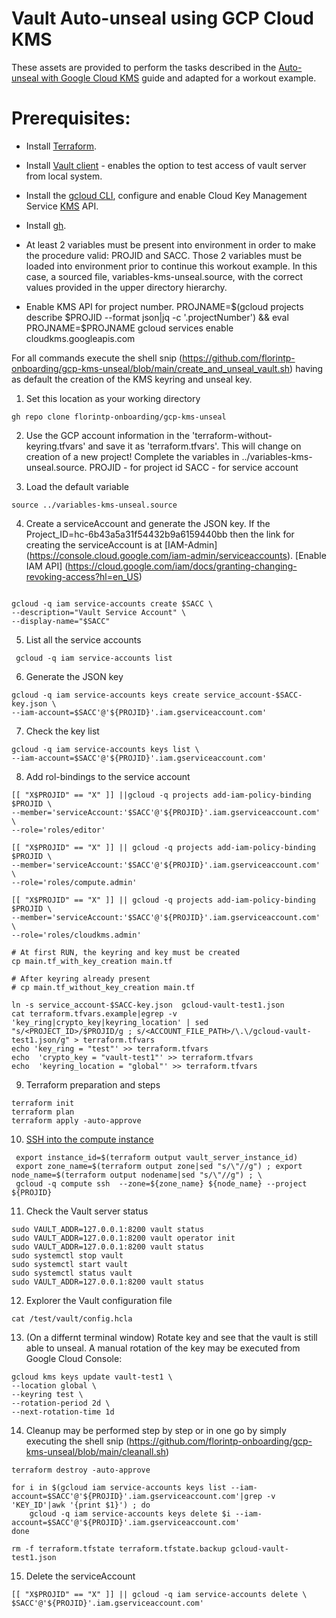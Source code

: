 # Vault Auto-unseal using GCP Cloud KMS

These assets are provided to perform the tasks described in the [Auto-unseal with Google Cloud
KMS](https://learn.hashicorp.com/vault/operations/autounseal-gcp-kms) guide and adapted for a workout example.

# Prerequisites:
* Install [Terraform](https://www.terraform.io/downloads).
* Install [Vault client](https://www.vaultproject.io/downloads) -  enables the option to test access of vault server from local system.
* Install the [gcloud CLI](https://cloud.google.com/sdk/docs/install), configure and enable Cloud Key Management Service [KMS](https://console.developers.google.com/apis/api/cloudkms.googleapis.com/overview?project=<PROJECTID>) API.
* Install [gh](https://cli.github.com/manual/installation).
* At least 2 variables must be present into environment in order to make the procedure valid: PROJID and SACC.
Those 2 variables must be loaded into environment prior to continue this workout example.
In this case, a sourced file, variables-kms-unseal.source, with the correct values provided in the upper directory hierarchy.

* Enable KMS API for project number. PROJNAME=$(gcloud projects describe $PROJID  --format json|jq -c '.projectNumber')  && eval PROJNAME=$PROJNAME
gcloud services enable cloudkms.googleapis.com

 
For all commands execute the shell snip (https://github.com/florintp-onboarding/gcp-kms-unseal/blob/main/create_and_unseal_vault.sh) having as default the creation of the KMS keyring and unseal key.

1. Set this location as your working directory
```shell
gh repo clone florintp-onboarding/gcp-kms-unseal
```

2. Use the  GCP account information in the 'terraform-without-keyring.tfvars' and save it as 'terraform.tfvars'. This will change on creation of a new project!
Complete the variables in ../variables-kms-unseal.source.
PROJID - for project id
SACC - for service account 

3. Load the default variable
``` shell
source ../variables-kms-unseal.source
```
4. Create a serviceAccount and generate the JSON key. If the Project_ID=hc-6b43a5a31f54432b9a6159440bb then the link for creating the serviceAccount is at [IAM-Admin] (https://console.cloud.google.com/iam-admin/serviceaccounts). [Enable IAM API] (https://cloud.google.com/iam/docs/granting-changing-revoking-access?hl=en_US)
```shell

gcloud -q iam service-accounts create $SACC \
--description="Vault Service Account" \
--display-name="$SACC"
```

5.  List all the service accounts
``` shell
 gcloud -q iam service-accounts list
```

6. Generate the JSON key
```shell
gcloud -q iam service-accounts keys create service_account-$SACC-key.json \
--iam-account=$SACC'@'${PROJID}'.iam.gserviceaccount.com'
```

7. Check the key list
```shell
gcloud -q iam service-accounts keys list \
--iam-account=$SACC'@'${PROJID}'.iam.gserviceaccount.com'
```

8. Add rol-bindings to the service account
```shell
[[ "X$PROJID" == "X" ]] ||gcloud -q projects add-iam-policy-binding  $PROJID \
--member='serviceAccount:'$SACC'@'${PROJID}'.iam.gserviceaccount.com' \
--role='roles/editor'

[[ "X$PROJID" == "X" ]] || gcloud -q projects add-iam-policy-binding  $PROJID \
--member='serviceAccount:'$SACC'@'${PROJID}'.iam.gserviceaccount.com' \
--role='roles/compute.admin'

[[ "X$PROJID" == "X" ]] || gcloud -q projects add-iam-policy-binding  $PROJID \
--member='serviceAccount:'$SACC'@'${PROJID}'.iam.gserviceaccount.com' \
--role='roles/cloudkms.admin'

# At first RUN, the keyring and key must be created
cp main.tf_with_key_creation main.tf

# After keyring already present
# cp main.tf_without_key_creation main.tf

ln -s service_account-$SACC-key.json  gcloud-vault-test1.json
cat terraform.tfvars.example|egrep -v 'key_ring|crypto_key|keyring_location' | sed  "s/<PROJECT_ID>/$PROJID/g ; s/<ACCOUNT_FILE_PATH>/\.\/gcloud-vault-test1.json/g" > terraform.tfvars
echo 'key_ring = "test"' >> terraform.tfvars
echo  'crypto_key = "vault-test1"' >> terraform.tfvars
echo  'keyring_location = "global"' >> terraform.tfvars
```

9. Terraform preparation and steps
```shell
terraform init
terraform plan
terraform apply -auto-approve
```

10. [SSH into the compute instance](https://cloud.google.com/compute/docs/instances/connecting-to-instance)
```shell
 export instance_id=$(terraform output vault_server_instance_id)
 export zone_name=$(terraform output zone|sed "s/\"//g") ; export node_name=$(terraform output nodename|sed "s/\"//g") ; \
 gcloud -q compute ssh  --zone=${zone_name} ${node_name} --project ${PROJID}
```

11.  Check the Vault server status
```shell
sudo VAULT_ADDR=127.0.0.1:8200 vault status
sudo VAULT_ADDR=127.0.0.1:8200 vault operator init
sudo VAULT_ADDR=127.0.0.1:8200 vault status
sudo systemctl stop vault
sudo systemctl start vault
sudo systemctl status vault
sudo VAULT_ADDR=127.0.0.1:8200 vault status
```

12.  Explorer the Vault configuration file
```shell
cat /test/vault/config.hcla
```

13. (On a differnt terminal window) Rotate key and see that the vault is still able to unseal. A manual rotation of the key may be executed from Google Cloud Console:
```shell
gcloud kms keys update vault-test1 \
--location global \
--keyring test \
--rotation-period 2d \
--next-rotation-time 1d
```

14. Cleanup may be performed step by step or in one go by simply executing the shell snip (https://github.com/florintp-onboarding/gcp-kms-unseal/blob/main/cleanall.sh)
```shell
terraform destroy -auto-approve

for i in $(gcloud iam service-accounts keys list --iam-account=$SACC'@'${PROJID}'.iam.gserviceaccount.com'|grep -v 'KEY_ID'|awk '{print $1}') ; do 
    gcloud -q iam service-accounts keys delete $i --iam-account=$SACC'@'${PROJID}'.iam.gserviceaccount.com'
done

rm -f terraform.tfstate terraform.tfstate.backup gcloud-vault-test1.json
```

15. Delete the serviceAccount
```shell
[[ "X$PROJID" == "X" ]] || gcloud -q iam service-accounts delete \
$SACC'@'${PROJID}'.iam.gserviceaccount.com'
```

